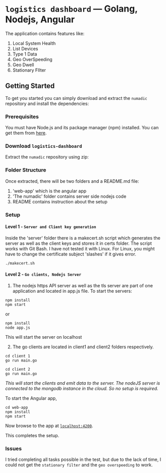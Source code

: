 # `logistics dashboard` — Golang, Nodejs, Angular

The application contains features like:
1. Local System Health
2. List Devices
3. Type 1 Data
4. Geo OverSpeeding
5. Geo Dwell
6. Stationary FIlter

## Getting Started

To get you started you can simply download and extract the `numadic` repository and install the dependencies:

### Prerequisites

You must have Node.js and its package manager (npm) installed. You can get them from [here][node].

### Download `logistics-dashboard`

Extract the `numadic` repository using zip:

### Folder Structure

Once extracted, there will be two folders and a README.md file: 
1. 'web-app' which is the angular app
2. 'The numadic' folder contains server side nodejs code
3. README contains instruction about the setup


### Setup

#### Level 1 - `Server and Client key generation`

Inside the 'server' folder there is a makecert.sh script which generates the server as well as the client keys and stores it in certs folder.
The script works with Git Bash. I have not tested it with Linux. For Linux, you might have to change the certificate subject 'slashes' if it gives error. 

```
./makecert.sh
```
#### Level 2 - `Go clients, Nodejs Server`

1. The nodejs https API server as well as the tls server are part of one application and located in app.js file. To start the servers:

```
npm install
npm start
```
or 

```
npm install
node app.js
```

This will start the server on localhost


2. The go clients are located in client1 and client2 folders respectively.

```
cd client 1
go run main.go
```
```
cd client 2
go run main.go
```

*This will start the clients and emit data to the server. The nodeJS server is connected to the mongodb instance in the cloud. So no setup is required.* 

To start the Angular app,
```
cd web-app
npm install
npm start
```

Now browse to the app at [`localhost:4200`][local-app-url].

This completes the setup.


### Issues

I tried completing all tasks possible in the test, but due to the lack of time, I could not get the `stationary filter` and the `geo overspeeding` to work. 


[angularjs]: https://angularjs.org/
[bower]: http://bower.io/
[git]: https://git-scm.com/
[http-server]: https://github.com/indexzero/http-server
[jasmine]: https://jasmine.github.io/
[jdk]: https://wikipedia.org/wiki/Java_Development_Kit
[jdk-download]: http://www.oracle.com/technetwork/java/javase/downloads
[karma]: https://karma-runner.github.io/
[local-app-url]: http://localhost:4200
[node]: https://nodejs.org/
[npm]: https://www.npmjs.org/
[protractor]: http://www.protractortest.org/
[selenium]: http://docs.seleniumhq.org/
[travis]: https://travis-ci.org/
[travis-docs]: https://docs.travis-ci.com/user/getting-started
